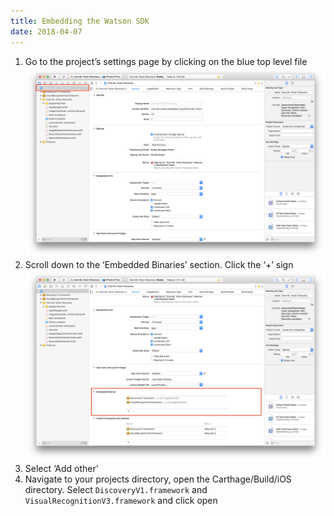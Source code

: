 ```yaml
---
title: Embedding the Watson SDK
date: 2018-04-07
---
```


1. Go to the project’s settings page by clicking on the blue top level file
![](assets/project_settings.png)
2. Scroll down to the ‘Embedded Binaries’ section. Click the ‘+’ sign
![](assets/add_libs.png)
3. Select ‘Add other’
4. Navigate to your projects directory, open the Carthage/Build/iOS directory. Select `DiscoveryV1.framework` and `VisualRecognitionV3.framework` and click open
